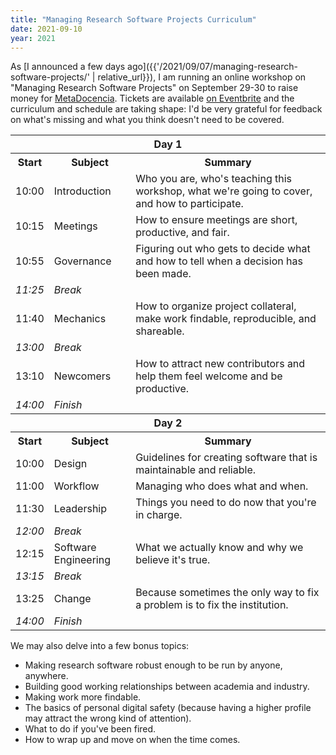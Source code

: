 ```yaml
---
title: "Managing Research Software Projects Curriculum"
date: 2021-09-10
year: 2021
---
```


As [I announced a few days ago]({{'/2021/09/07/managing-research-software-projects/' | relative_url}}),
I am running an online workshop on "Managing Research Software Projects" on September 29-30
to raise money for [MetaDocencia](https://www.metadocencia.org/).
Tickets are available [on Eventbrite](https://www.eventbrite.com/e/managing-research-software-projects-tickets-169833409299)
and the curriculum and schedule are taking shape:
I'd be very grateful for feedback on what's missing
and what you think doesn't need to be covered.

<table class="centered">
  <tr>
    <th colspan="3">Day 1</th>
  </tr>
  <tr>
    <th>Start</th>
    <th>Subject</th>
    <th>Summary</th>
  </tr>
  <tr>
    <td>10:00</td>
    <td>Introduction</td>
    <td>Who you are, who's teaching this workshop, what we're going to cover, and how to participate.</td>
  </tr>
  <tr>
    <td>10:15</td>
    <td>Meetings</td>
    <td>How to ensure meetings are short, productive, and fair.</td>
  </tr>
  <tr>
    <td>10:55</td>
    <td>Governance</td>
    <td>Figuring out who gets to decide what and how to tell when a decision has been made.</td>
  </tr>
  <tr>
    <td><em>11:25</em></td>
    <td colspan="2"><em>Break</em></td>
  </tr>
  <tr>
    <td>11:40</td>
    <td>Mechanics</td>
    <td>How to organize project collateral, make work findable, reproducible, and shareable.</td>
  </tr>
  <tr>
    <td><em>13:00</em></td>
    <td colspan="2"><em>Break</em></td>
  </tr>
  <tr>
    <td>13:10</td>
    <td>Newcomers</td>
    <td>How to attract new contributors and help them feel welcome and be productive.</td>
  </tr>
  <tr>
    <td><em>14:00</em></td>
    <td colspan="2"><em>Finish</em></td>
  </tr>
  <tr>
    <th colspan="3">Day 2</th>
  </tr>
  <tr>
    <th>Start</th>
    <th>Subject</th>
    <th>Summary</th>
  </tr>
  <tr>
    <td>10:00</td>
    <td>Design</td>
    <td>Guidelines for creating software that is maintainable and reliable.</td>
  </tr>
  <tr>
    <td>11:00</td>
    <td>Workflow</td>
    <td>Managing who does what and when.</td>
  </tr>
  <tr>
    <td>11:30</td>
    <td>Leadership</td>
    <td>Things you need to do now that you're in charge.</td>
  </tr>
  <tr>
    <td><em>12:00</em></td>
    <td colspan="2"><em>Break</em></td>
  </tr>
  <tr>
    <td>12:15</td>
    <td>Software Engineering</td>
    <td>What we actually know and why we believe it's true.</td>
  </tr>
  <tr>
    <td><em>13:15</em></td>
    <td colspan="2"><em>Break</em></td>
  </tr>
  <tr>
    <td>13:25</td>
    <td>Change</td>
    <td>Because sometimes the only way to fix a problem is to fix the institution.</td>
  </tr>
  <tr>
    <td><em>14:00</em></td>
    <td colspan="2"><em>Finish</em></td>
  </tr>
</table>

We may also delve into a few bonus topics:

- Making research software robust enough to be run by anyone, anywhere.
- Building good working relationships between academia and industry.
- Making work more findable.
- The basics of personal digital safety (because having a higher profile may attract the wrong kind of attention).
- What to do if you've been fired.
- How to wrap up and move on when the time comes.
